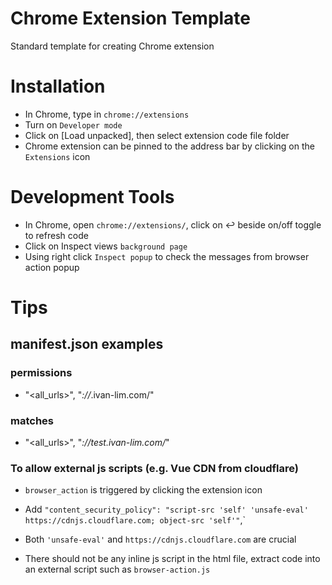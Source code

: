 # Chrome Extension Template

Standard template for creating Chrome extension


# Installation

* In Chrome, type in `chrome://extensions`
* Turn on `Developer mode`
* Click on [Load unpacked], then select extension code file folder
* Chrome extension can be pinned to the address bar by clicking on the `Extensions` icon


# Development Tools

* In Chrome, open `chrome://extensions/`, click on ↩️ beside on/off toggle to refresh code
* Click on Inspect views `background page`
* Using right click `Inspect popup` to check the messages from browser action popup


# Tips

## manifest.json examples

### permissions

* "<all_urls>", "*://*.ivan-lim.com/"

### matches

* "<all_urls>", "*://test.ivan-lim.com/*"

### To allow external js scripts (e.g. Vue CDN from cloudflare)

* `browser_action` is triggered by clicking the extension icon

* Add `"content_security_policy": "script-src 'self' 'unsafe-eval' https://cdnjs.cloudflare.com; object-src 'self'"`,`

* Both `'unsafe-eval'` and  `https://cdnjs.cloudflare.com` are crucial

* There should not be any inline js script in the html file, extract code into an external script such as `browser-action.js`

